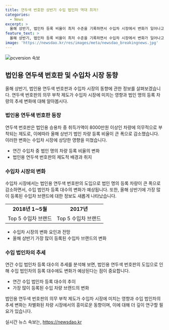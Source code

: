 ```yaml
---
title: 연두색 번호판 상반기 수입 법인차 역대 최저!
categories:
  - News
excerpt: >
  올해 상반기, 법인차 등록 비율이 최저 수준을 기록하면서 수입차 시장에서 변화가 일어나고 있다. 연두색 번호판 의무 부착 제도가 영향을 미치며, 고가 수입차를 법인차로 구매하는 경향이 줄어들고 있다. 1~6월 기간 가장 많이 등록된 수입차 브랜드는 BMW로 조사됐으며, 수입 법인차 등록 대수가 하반기에도 늘지 않는다면 10만 대를 넘지 못할 것으로 예상된다.
feature_text: >
  올해 상반기, 법인차 등록 비율이 최저 수준을 기록하면서 수입차 시장에서 변화가 일어나고 있다. 연두색 번호판 의무 부착 제도가 영향을 미치며, 고가 수입차를 법인차로 구매하는 경향이 줄어들고 있다. 1~6월 기간 가장 많이 등록된 수입차 브랜드는 BMW로 조사됐으며, 수입 법인차 등록 대수가 하반기에도 늘지 않는다면 10만 대를 넘지 못할 것으로 예상된다.
image: 'https://newsdao.kr/res/images/meta/newsdao_breakingnews.jpg'
---
```


<p><img src="https://newsdao.kr/res/images/meta/newsdao_breakingnews.jpg" alt="pcversion 속보" /></p>

<h2 data-ke-size="size26">법인용 연두색 번호판 및 수입차 시장 동향</h2>

<p data-ke-size="size16">올해 상반기, 법인용 연두색 번호판과 수입차 시장의 동향에 관한 정보를 살펴보겠습니다. 연두색 번호판의 의무 부착 제도가 수입차 시장에 미치는 영향과 법인 명의 등록 차량의 추세 변화에 대해 알아봅시다.</p>

<h3>법인용 연두색 번호판 등장</h3>

<p data-ke-size="size16">연두색 번호판은 법인용 승용차 중 취득가액이 8000만원 이상인 차량에 의무적으로 부착되는 제도로, 이에따라 올해 상반기 법인 차량 등록 비율이 큰 폭으로 감소했습니다. 이러한 변화는 수입차 시장에 상당한 영향을 미쳤습니다.</p>

<ul>
  <li>연간 수입차 중 법인 명의 차량 등록 비율의 변화</li>
  <li>법인용 연두색 번호판의 제도적 배경과 취지</li>
</ul>

<h3>수입차 시장의 변화</h3>

<p data-ke-size="size16">수입차 시장에서는 법인용 연두색 번호판의 도입으로 법인 명의 등록 차량이 큰 폭으로 감소하면서, 수입 법인차 등록 대수의 변화가 예상됩니다. 또한, 올해 상반기에 가장 많이 등록된 수입차 브랜드에 대한 정보도 새롭게 나타났습니다.</p>

<table>
  <tr>
    <td style="text-align: center; height: 17px;"><b>2018년 1∼5월</b></td>
    <td style="text-align: center; height: 17px;"><b>2017년</b></td>
  </tr>
  <tr>
    <td style="text-align: center; height: 17px;">Top 5 수입차 브랜드</td>
    <td style="text-align: center; height: 17px;">Top 5 수입차 브랜드</td>
  </tr>
</table>

<ul>
  <li>수입차 시장의 변화 요인과 전망</li>
  <li>올해 상반기 가장 많이 등록된 수입차 브랜드의 변화</li>
</ul>

<h3>수입 법인차의 추세</h3>

<p data-ke-size="size16">연간 수입 법인차 등록 대수의 추세를 분석해 보면, 법인용 연두색 번호판의 도입으로 인해 수입 법인차의 등록 대수에도 변화가 예상된다는 점이 중요합니다.</p>

<ul>
  <li>연간 수입 법인차 등록 대수의 추이</li>
  <li>가장 많이 등록된 수입 차량 브랜드의 변화</li>
</ul>

<p data-ke-size="size16">법인용 연두색 번호판의 의무 부착 제도가 수입차 시장에 미치는 영향과 수입 법인차의 추세 변화는 차별화된 차량 시장에서의 흥미로운 동향이며, 이에 대해 더 깊이 연구할 필요가 있습니다.</p>
실시간 뉴스 속보는, <a href="https://newsdao.kr" rel="dofollow">https://newsdao.kr</a>


